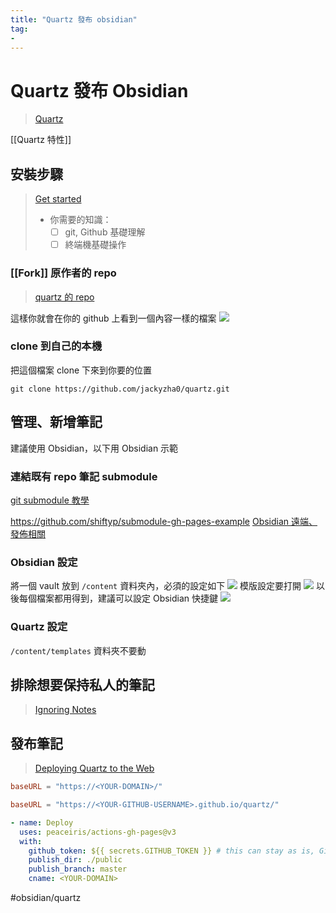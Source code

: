 ```yaml
---
title: "Quartz 發布 obsidian"
tag: 
- 
---
```

# Quartz 發布 Obsidian
>[Quartz](https://quartz.jzhao.xyz/)

[[Quartz 特性]]

## 安裝步驟
>[Get started](https://quartz.jzhao.xyz/notes/setup/)
>- 你需要的知識：
>	- [ ] git, Github 基礎理解
>	- [ ] 終端機基礎操作

### [[Fork]] 原作者的 repo
>[quartz 的 repo](https://github.com/jackyzha0/quartz)

這樣你就會在你的 github 上看到一個內容一樣的檔案
![](https://i.imgur.com/DNBGWvR.png)

### clone 到自己的本機
把這個檔案 clone 下來到你要的位置
```shell
git clone https://github.com/jackyzha0/quartz.git
```

## 管理、新增筆記
建議使用 Obsidian，以下用 Obsidian 示範
### 連結既有 repo 筆記 submodule

[git submodule 教學](https://kmsheng.medium.com/git-submodule-%E6%95%99%E5%AD%B8-96ab0255c88c)

https://github.com/shiftyp/submodule-gh-pages-example
[Obsidian 遠端、發佈相關](其他/硬體、生產力/Obsidian/Obsidian%20遠端、發佈相關.md)
### Obsidian 設定
將一個 vault 放到 `/content` 資料夾內，必須的設定如下
![](https://i.imgur.com/YEir2BK.png)
模版設定要打開
![](https://i.imgur.com/z6wVNIn.png)
以後每個檔案都用得到，建議可以設定 Obsidian 快捷鍵
![](https://i.imgur.com/qFPgAwE.png)

### Quartz 設定
`/content/templates` 資料夾不要動

## 排除想要保持私人的筆記
>[Ignoring Notes](https://quartz.jzhao.xyz/notes/ignore-notes/)

## 發布筆記
>[Deploying Quartz to the Web](https://quartz.jzhao.xyz/notes/hosting/)

```toml
baseURL = "https://<YOUR-DOMAIN>/"
```
```toml
baseURL = "https://<YOUR-GITHUB-USERNAME>.github.io/quartz/"
```
```yaml
- name: Deploy  
  uses: peaceiris/actions-gh-pages@v3  
  with:  
	github_token: ${{ secrets.GITHUB_TOKEN }} # this can stay as is, GitHub fills this in for us!
	publish_dir: ./public  
	publish_branch: master
	cname: <YOUR-DOMAIN>
```



#obsidian/quartz
